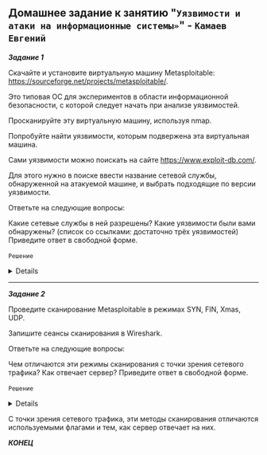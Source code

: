 ## Домашнее задание к занятию "`Уязвимости и атаки на информационные системы»`" - `Камаев Евгений`

***Задание 1***

Скачайте и установите виртуальную машину Metasploitable: https://sourceforge.net/projects/metasploitable/.

Это типовая ОС для экспериментов в области информационной безопасности, с которой следует начать при анализе уязвимостей.

Просканируйте эту виртуальную машину, используя nmap.

Попробуйте найти уязвимости, которым подвержена эта виртуальная машина.

Сами уязвимости можно поискать на сайте https://www.exploit-db.com/.

Для этого нужно в поиске ввести название сетевой службы, обнаруженной на атакуемой машине, и выбрать подходящие по версии уязвимости.

Ответьте на следующие вопросы:

Какие сетевые службы в ней разрешены?
Какие уязвимости были вами обнаружены? (список со ссылками: достаточно трёх уязвимостей)
Приведите ответ в свободной форме.


`Решение`

<details>
   
![Screnshot](https://github.com/7Evgen7/Netology/blob/main/JPG/13_01_SYSSEC/13_1_1.jpg)
![Screnshot](https://github.com/7Evgen7/Netology/blob/main/JPG/13_01_SYSSEC/13_1_1_.jpg)
![Screnshot](https://github.com/7Evgen7/Netology/blob/main/JPG/13_01_SYSSEC/13_1_1__.jpg)
   
</details>


---

***Задание 2***

Проведите сканирование Metasploitable в режимах SYN, FIN, Xmas, UDP.

Запишите сеансы сканирования в Wireshark.

Ответьте на следующие вопросы:

Чем отличаются эти режимы сканирования с точки зрения сетевого трафика?
Как отвечает сервер?
Приведите ответ в свободной форме.

`Решение`

<details>

SYN-сканирование:
В этом режиме сканер посылает на целевой сервер пакет SYN с различными портами источника. 
Если сервер отвечает пакетом SYN+ACK, это означает, что порт закрыт. Если же сервер не 
отвечает, это может означать открытый порт или слишком большой таймаут, что указывает на 
вероятность использования SYN-флуда.

![Screnshot](https://github.com/7Evgen7/Netology/blob/main/JPG/13_01_SYSSEC/13_1_2_1.jpg)

FIN-сканирование
В отличие от SYN-сканирования, здесь сканер отправляет пакеты FIN. Если сервер ответит пакетом 
RST, это значит, что порт закрыт, если же ответ будет пакетом ACK, это будет означать открытый порт.

![Screnshot](https://github.com/7Evgen7/Netology/blob/main/JPG/13_01_SYSSEC/13_1_2_2.jpg)

XMAS-сканирование
Этот метод использует комбинацию флагов SYN и FIN в одном пакете, что может вызвать состояние 
“XMAS tree” на сервере. В результате сервер не может отличить нормальный запрос от вредоносного, 
что позволяет злоумышленнику эксплуатировать уязвимость.

![Screnshot](https://github.com/7Evgen7/Netology/blob/main/JPG/13_01_SYSSEC/13_1_2_3.jpg)

UDP-сканирование
Здесь сканер отправляет UDP-пакеты на различные порты. Если порт открыт, сервер ответит ICMP-сообщением 
о недоступности порта (Destination Unreachable). Если порт закрыт, ответа не будет.

![Screnshot](https://github.com/7Evgen7/Netology/blob/main/JPG/13_01_SYSSEC/13_1_2_4.jpg)

</details>

С точки зрения сетевого трафика, эти методы сканирования отличаются используемыми флагами и тем, как 
сервер отвечает на них.


***КОНЕЦ***
